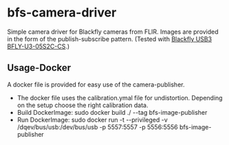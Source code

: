 # bfs-camera-driver
Simple camera driver for Blackfly cameras from FLIR. Images are provided in the form of the publish-subscribe pattern.
(Tested with [Blackfly USB3 BFLY-U3-05S2C-CS](https://www.flir.de/products/blackfly-usb3/?model=BFLY-U3-05S2C-CS).)

## Usage-Docker
A docker file is provided for easy use of the camera-publisher.
* The docker file uses the calibration.ymal file for undistortion. Depending on the setup choose the right calibration data.
* Build DockerImage: sudo docker build ./ --tag  bfs-image-publisher
* Run DockerImage: sudo docker run -t --privileged -v /dqev/bus/usb:/dev/bus/usb -p 5557:5557 -p 5556:5556 bfs-image-publisher
